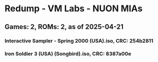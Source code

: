 # Redump - VM Labs - NUON MIAs
## Games: 2, ROMs: 2, as of 2025-04-21

### Interactive Sampler - Spring 2000 (USA).iso, CRC: 254b2811
### Iron Soldier 3 (USA) (Songbird).iso, CRC: 8387a00e
